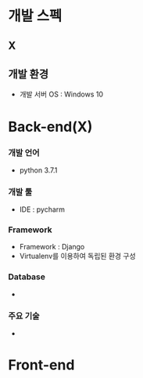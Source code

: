 # 개발 스펙
## X
## 개발 환경
- 개발 서버 OS : Windows 10

# Back-end(X)
### 개발 언어
- python 3.7.1  
### 개발 툴
- IDE : pycharm
### Framework
- Framework : Django
- Virtualenv를 이용하여 독립된 환경 구성
### Database
-
### 주요 기술
- 

# Front-end
